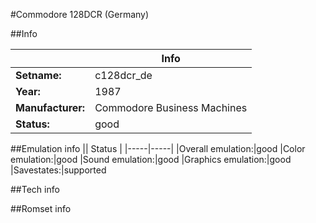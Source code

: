 #Commodore 128DCR (Germany)

##Info

||Info|
|-----|-----|
|**Setname:**|c128dcr_de
|**Year:**|1987
|**Manufacturer:**|Commodore Business Machines
|**Status:**|good

##Emulation info
|| Status |
|-----|-----|
|Overall emulation:|good
|Color emulation:|good
|Sound emulation:|good
|Graphics emulation:|good
|Savestates:|supported

##Tech info

##Romset info

<!--- START OF EDITED COMMENT DO NOT TOUCH TEXT ABOVE-->
